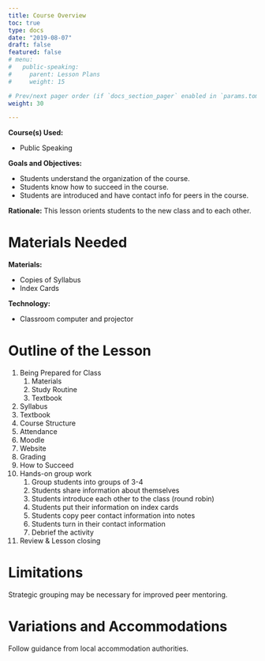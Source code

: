 ```yaml
---
title: Course Overview
toc: true
type: docs
date: "2019-08-07"
draft: false
featured: false
# menu:
#   public-speaking:
#     parent: Lesson Plans
#     weight: 15

# Prev/next pager order (if `docs_section_pager` enabled in `params.toml`)
weight: 30

---
```


**Course(s) Used:**

* Public Speaking

**Goals and Objectives:**

* Students understand the organization of the course.
* Students know how to succeed in the course.
* Students are introduced and have contact info for peers in the course.

**Rationale:** This lesson orients students to the new class and to each other.

Materials Needed
================

**Materials:**

* Copies of Syllabus
* Index Cards

**Technology:**

* Classroom computer and projector

Outline of the Lesson
=====================

1.  Being Prepared for Class
    1. Materials
    2. Study Routine
    3. Textbook
2.  Syllabus
3.  Textbook
4.  Course Structure
5.  Attendance
6.  Moodle
7.  Website
8.  Grading
9.  How to Succeed
10. Hands-on group work
    1. Group students into groups of 3-4
    2. Students share information about themselves
    3. Students introduce each other to the class (round robin)
    4. Students put their information on index cards
    5. Students copy peer contact information into notes
    6. Students turn in their contact information
    7. Debrief the activity
11. Review & Lesson closing

Limitations
===========

Strategic grouping may be necessary for improved peer mentoring.

<!--
Debrief
=======
-->

Variations and Accommodations
=============================

Follow guidance from local accommodation authorities.

<!-- End Notes -->

<!-- Previous Versions:

   v#   | Date       | Modifications
  ------|------------|:--------------
  v0.00 | 2019-08-07 | Initial Version

-->


